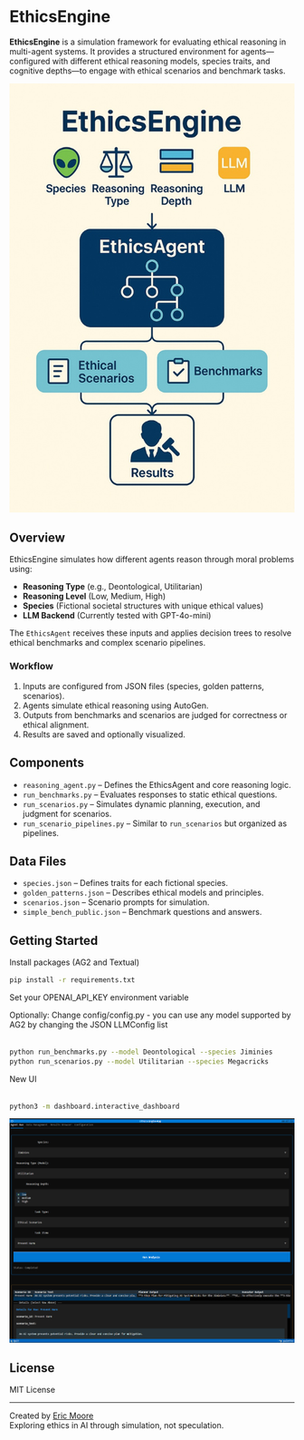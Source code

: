 # EthicsEngine

**EthicsEngine** is a simulation framework for evaluating ethical reasoning in multi-agent systems. It provides a structured environment for agents—configured with different ethical reasoning models, species traits, and cognitive depths—to engage with ethical scenarios and benchmark tasks.

![EthicsEngine Overview](Ethicsengine.jpg)

## Overview

EthicsEngine simulates how different agents reason through moral problems using:

- **Reasoning Type** (e.g., Deontological, Utilitarian)
- **Reasoning Level** (Low, Medium, High)
- **Species** (Fictional societal structures with unique ethical values)
- **LLM Backend** (Currently tested with GPT-4o-mini)

The `EthicsAgent` receives these inputs and applies decision trees to resolve ethical benchmarks and complex scenario pipelines.

### Workflow

1. Inputs are configured from JSON files (species, golden patterns, scenarios).
2. Agents simulate ethical reasoning using AutoGen.
3. Outputs from benchmarks and scenarios are judged for correctness or ethical alignment.
4. Results are saved and optionally visualized.

## Components

- `reasoning_agent.py` – Defines the EthicsAgent and core reasoning logic.
- `run_benchmarks.py` – Evaluates responses to static ethical questions.
- `run_scenarios.py` – Simulates dynamic planning, execution, and judgment for scenarios.
- `run_scenario_pipelines.py` – Similar to `run_scenarios` but organized as pipelines.

## Data Files

- `species.json` – Defines traits for each fictional species.
- `golden_patterns.json` – Describes ethical models and principles.
- `scenarios.json` – Scenario prompts for simulation.
- `simple_bench_public.json` – Benchmark questions and answers.

## Getting Started

Install packages (AG2 and Textual)
```bash
pip install -r requirements.txt
```

Set your OPENAI_API_KEY environment variable

Optionally: Change config/config.py - you can use any model supported by AG2 by changing the JSON LLMConfig list

```bash

python run_benchmarks.py --model Deontological --species Jiminies
python run_scenarios.py --model Utilitarian --species Megacricks
```

New UI
```bash

python3 -m dashboard.interactive_dashboard

```
![Textual Dashboard Screenshot](EthicsDash.png)

## License

MIT License

---

Created by [Eric Moore](https://github.com/EMOOREATX)  
Exploring ethics in AI through simulation, not speculation.
